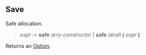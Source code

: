 ## Save

Safe allocation.

> *expr* := **safe** *arry-constructor* | **safe** *idcall* **(** *expr* **)**

Returns an [Option](./kernel_option.md).
